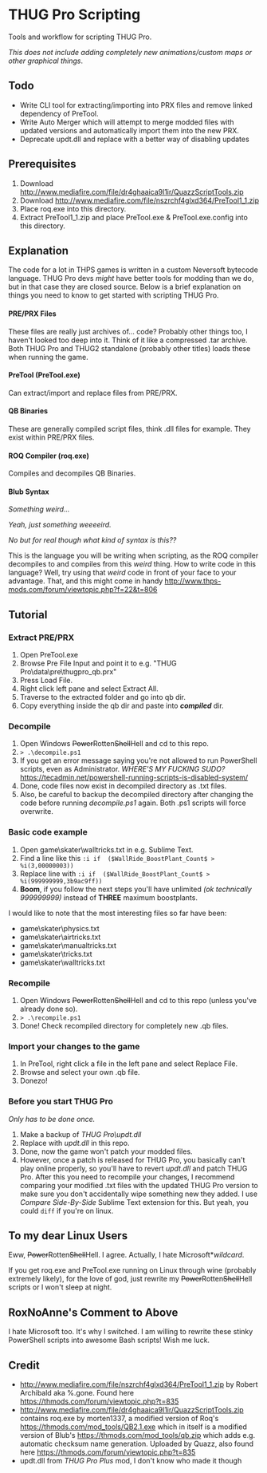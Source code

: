 # THUG Pro Scripting
Tools and workflow for scripting THUG Pro.

*This does not include adding completely new animations/custom maps or other graphical things*.

## Todo
* Write CLI tool for extracting/importing into PRX files and remove linked dependency of PreTool.
* Write Auto Merger which will attempt to merge modded files with updated versions and automatically import them into the new PRX.
* Deprecate updt.dll and replace with a better way of disabling updates

## Prerequisites
1. Download http://www.mediafire.com/file/dr4ghaaica9l1ir/QuazzScriptTools.zip
2. Download http://www.mediafire.com/file/nszrchf4glxd364/PreTool1_1.zip
3. Place roq.exe into this directory.
4. Extract PreTool1_1.zip and place PreTool.exe & PreTool.exe.config into this directory.

## Explanation
The code for a lot in THPS games is written in a custom Neversoft bytecode language. THUG Pro devs *might* have better tools for modding than we do, but in that case they are closed source. Below is a brief explanation on things you need to know to get started with scripting THUG Pro.

#### PRE/PRX Files
These files are really just archives of... code? Probably other things too, I haven't looked too deep into it. Think of it like a compressed .tar archive. Both THUG Pro and THUG2 standalone (probably other titles) loads these when running the game.

#### PreTool (PreTool.exe)
Can extract/import and replace files from PRE/PRX.

#### QB Binaries
These are generally compiled script files, think .dll files for example. They exist within PRE/PRX files.

#### ROQ Compiler (roq.exe)
Compiles and decompiles QB Binaries.

#### Blub Syntax
*Something weird...*

*Yeah, just something weeeeird.*

*No but for real though what kind of syntax is this??*

This is the language you will be writing when scripting, as the ROQ compiler decompiles to and compiles from this *weird* thing. How to write code in this language? Well, try using that *weird* code in front of your face to your advantage. That, and this might come in handy http://www.thps-mods.com/forum/viewtopic.php?f=22&t=806

## Tutorial

### Extract PRE/PRX
1. Open PreTool.exe
2. Browse Pre File Input and point it to e.g. "THUG Pro\data\pre\thugpro_qb.prx"
3. Press Load File.
4. Right click left pane and select Extract All.
5. Traverse to the extracted folder and go into qb dir.
6. Copy everything inside the qb dir and paste into ***compiled*** dir.

### Decompile
1. Open Windows ~~Power~~Rotten~~Shell~~Hell and cd to this repo.
2. `> .\decompile.ps1`
3. If you get an error message saying you're not allowed to run PowerShell scripts, even as Administrator. *WHERE'S MY FUCKING SUDO?* https://tecadmin.net/powershell-running-scripts-is-disabled-system/
3. Done, code files now exist in decompiled directory as .txt files.
4. Also, be careful to backup the decompiled directory after changing the code before running *decompile.ps1* again. Both .ps1 scripts will force overwrite.

### Basic code example
1. Open game\skater\walltricks.txt in e.g. Sublime Text.
2. Find a line like this `:i if  ($WallRide_BoostPlant_Count$ > %i(3,00000003))`
3. Replace line with `:i if  ($WallRide_BoostPlant_Count$ > %i(999999999,3b9ac9ff)) `
4. **Boom**, if you follow the next steps you'll have unlimited *(ok technically 999999999)* instead of **THREE** maximum boostplants.

I would like to note that the most interesting files so far have been:

* game\skater\physics.txt
* game\skater\airtricks.txt
* game\skater\manualtricks.txt
* game\skater\tricks.txt
* game\skater\walltricks.txt

### Recompile
1. Open Windows ~~Power~~Rotten~~Shell~~Hell and cd to this repo (unless you've already done so).
2. `> .\recompile.ps1`
3. Done! Check recompiled directory for completely new .qb files.

### Import your changes to the game
1. In PreTool, right click a file in the left pane and select Replace File.
2. Browse and select your own .qb file.
3. Donezo!

### Before you start THUG Pro
*Only has to be done once.*

1. Make a backup of *THUG Pro\updt.dll*
2. Replace with *updt.dll* in this repo.
3. Done, now the game won't patch your modded files.
4. However, once a patch is released for THUG Pro, you basically can't play online properly, so you'll have to revert *updt.dll* and patch THUG Pro. After this you need to recompile your changes, I recommend comparing your modified .txt files with the updated THUG Pro version to make sure you don't accidentally wipe something new they added. I use *Compare Side-By-Side* Sublime Text extension for this. But yeah, you could `diff` if you're on linux.

## To my dear Linux Users
Eww, ~~Power~~Rotten~~Shell~~Hell. I agree. Actually, I hate Microsoft\**wildcard*.

If you get roq.exe and PreTool.exe running on Linux through wine (probably extremely likely), for the love of god, just rewrite my ~~Power~~Rotten~~Shell~~Hell scripts or I won't sleep at night.

## RoxNoAnne's Comment to Above

I hate Microsoft too. It's why I switched. I am willing to rewrite these stinky PowerShell scripts into awesome Bash scripts! Wish me luck.

## Credit
* http://www.mediafire.com/file/nszrchf4glxd364/PreTool1_1.zip by Robert Archibald aka %.gone. Found here https://thmods.com/forum/viewtopic.php?t=835
* http://www.mediafire.com/file/dr4ghaaica9l1ir/QuazzScriptTools.zip contains roq.exe by morten1337, a modified version of Roq's https://thmods.com/mod_tools/QB2.1.exe which in itself is a modified version of Blub's https://thmods.com/mod_tools/qb.zip which adds e.g. automatic checksum name generation. Uploaded by Quazz, also found here https://thmods.com/forum/viewtopic.php?t=835
* updt.dll from *THUG Pro Plus* mod, I don't know who made it though
